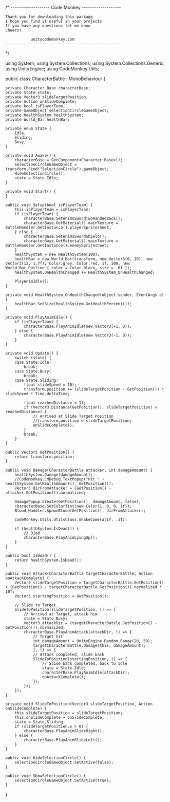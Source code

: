 /* 
    ------------------- Code Monkey -------------------

    Thank you for downloading this package
    I hope you find it useful in your projects
    If you have any questions let me know
    Cheers!

               unitycodemonkey.com
    --------------------------------------------------
 */

using System;
using System.Collections;
using System.Collections.Generic;
using UnityEngine;
using CodeMonkey.Utils;

public class CharacterBattle : MonoBehaviour {

    private Character_Base characterBase;
    private State state;
    private Vector3 slideTargetPosition;
    private Action onSlideComplete;
    private bool isPlayerTeam;
    private GameObject selectionCircleGameObject;
    private HealthSystem healthSystem;
    private World_Bar healthBar;

    private enum State {
        Idle,
        Sliding,
        Busy,
    }

    private void Awake() {
        characterBase = GetComponent<Character_Base>();
        selectionCircleGameObject = transform.Find("SelectionCircle").gameObject;
        HideSelectionCircle();
        state = State.Idle;
    }

    private void Start() {
    }

    public void Setup(bool isPlayerTeam) {
        this.isPlayerTeam = isPlayerTeam;
        if (isPlayerTeam) {
            characterBase.SetAnimsSwordTwoHandedBack();
            characterBase.GetMaterial().mainTexture = BattleHandler.GetInstance().playerSpritesheet;
        } else {
            characterBase.SetAnimsSwordShield();
            characterBase.GetMaterial().mainTexture = BattleHandler.GetInstance().enemySpritesheet;
        }
        healthSystem = new HealthSystem(100);
        healthBar = new World_Bar(transform, new Vector3(0, 10), new Vector3(12, 1.7f), Color.grey, Color.red, 1f, 100, new World_Bar.Outline { color = Color.black, size = .6f });
        healthSystem.OnHealthChanged += HealthSystem_OnHealthChanged;

        PlayAnimIdle();
    }

    private void HealthSystem_OnHealthChanged(object sender, EventArgs e) {
        healthBar.SetSize(healthSystem.GetHealthPercent());
    }

    private void PlayAnimIdle() {
        if (isPlayerTeam) {
            characterBase.PlayAnimIdle(new Vector3(+1, 0));
        } else {
            characterBase.PlayAnimIdle(new Vector3(-1, 0));
        }
    }

    private void Update() {
        switch (state) {
        case State.Idle:
            break;
        case State.Busy:
            break;
        case State.Sliding:
            float slideSpeed = 10f;
            transform.position += (slideTargetPosition - GetPosition()) * slideSpeed * Time.deltaTime;

            float reachedDistance = 1f;
            if (Vector3.Distance(GetPosition(), slideTargetPosition) < reachedDistance) {
                // Arrived at Slide Target Position
                //transform.position = slideTargetPosition;
                onSlideComplete();
            }
            break;
        }
    }

    public Vector3 GetPosition() {
        return transform.position;
    }

    public void Damage(CharacterBattle attacker, int damageAmount) {
        healthSystem.Damage(damageAmount);
        //CodeMonkey.CMDebug.TextPopup("Hit " + healthSystem.GetHealthAmount(), GetPosition());
        Vector3 dirFromAttacker = (GetPosition() - attacker.GetPosition()).normalized;

        DamagePopup.Create(GetPosition(), damageAmount, false);
        characterBase.SetColorTint(new Color(1, 0, 0, 1f));
        Blood_Handler.SpawnBlood(GetPosition(), dirFromAttacker);

        CodeMonkey.Utils.UtilsClass.ShakeCamera(1f, .1f);

        if (healthSystem.IsDead()) {
            // Died
            characterBase.PlayAnimLyingUp();
        }
    }

    public bool IsDead() {
        return healthSystem.IsDead();
    }

    public void Attack(CharacterBattle targetCharacterBattle, Action onAttackComplete) {
        Vector3 slideTargetPosition = targetCharacterBattle.GetPosition() + (GetPosition() - targetCharacterBattle.GetPosition()).normalized * 10f;
        Vector3 startingPosition = GetPosition();

        // Slide to Target
        SlideToPosition(slideTargetPosition, () => {
            // Arrived at Target, attack him
            state = State.Busy;
            Vector3 attackDir = (targetCharacterBattle.GetPosition() - GetPosition()).normalized;
            characterBase.PlayAnimAttack(attackDir, () => {
                // Target hit
                int damageAmount = UnityEngine.Random.Range(20, 50);
                targetCharacterBattle.Damage(this, damageAmount);
                }, () => {
                // Attack completed, slide back
                SlideToPosition(startingPosition, () => {
                    // Slide back completed, back to idle
                    state = State.Idle;
                    characterBase.PlayAnimIdle(attackDir);
                    onAttackComplete();
                });
            });
        });
    }

    private void SlideToPosition(Vector3 slideTargetPosition, Action onSlideComplete) {
        this.slideTargetPosition = slideTargetPosition;
        this.onSlideComplete = onSlideComplete;
        state = State.Sliding;
        if (slideTargetPosition.x > 0) {
            characterBase.PlayAnimSlideRight();
        } else {
            characterBase.PlayAnimSlideLeft();
        }
    }

    public void HideSelectionCircle() {
        selectionCircleGameObject.SetActive(false);
    }

    public void ShowSelectionCircle() { 
        selectionCircleGameObject.SetActive(true);
    }

}
